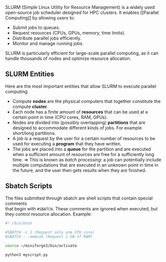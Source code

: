 SLURM (Simple Linux Utility for Resource Management) is a widely used open-source job scheduler designed for HPC clusters. It enables [[Parallel Computing]] by allowing users to:
- Submit jobs to queues.
- Request resources (CPUs, GPUs, memory, time limits).
- Distribute parallel jobs efficiently.
- Monitor and manage running jobs.

SLURM is particularly efficient for large-scale parallel computing, as it can handle thousands of nodes and optimize resource allocation.
## SLURM Entities
Here are the most important entities that allow SLURM to execute parallel computing:
- Compute **nodes** are the physical computers that together constitute the compute **cluster**.  
- Each node has a finite amount of **resources** that can be used at a certain point in time (CPU cores, RAM, GPUs). 
- Nodes are divided into (possibly overlapping) **partitions** that are designed to accommodate different kinds of jobs. For example short/long partitions.  
- A job is a request by the user for a certain number of resources to be used for executing a **program** that they have written.
- The jobs are placed into a **queue** for the partition and are executed when a sufficient amount of resources are free for a sufficiently long time. => This is known as *batch processing*: a job can potentially include multiple computations that are executed in an unknown point in time in the future, and the user then gets results when they are finished.
## Sbatch Scripts
The files submitted through sbatch are shell scripts that contain special comments  
that begin with `#SBATCH`. These comments are ignored when executed, but they control resource allocation. Example:

``` sh
#! /bin/bash

#SBATCH -c 1 (Request only one CPU core)
#SBATCH ---mem=1G (Request 1 GB of RAM)

source ~/miniforge3/bin/activate

python3 myscript.py
```
